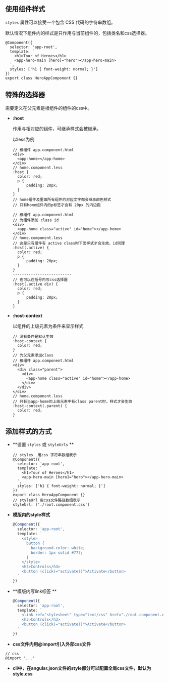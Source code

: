 ## 使用组件样式

`styles` 属性可以接受一个包含 CSS 代码的字符串数组。

默认情况下组件内的样式是只作用与当前组件的，包括类名和css选择器。

```
@Component({
  selector: 'app-root',
  template: `
    <h1>Tour of Heroes</h1>
    <app-hero-main [hero]="hero"></app-hero-main>
  `,
  styles: ['h1 { font-weight: normal; }']
})
export class HeroAppComponent {}
```

## 特殊的选择器

需要定义在父元素是根组件的组件的css中。

- **:host**

  作用与相对应的组件，可继承样式会被继承。

  以less为例

  ```
  // 根组件 app.component.html
  <div>
  	<app-home></app-home>
  </div>
  // home.component.less
  :host {
  	color: red;
  	p {
  		padding: 20px;
  	}
  }
  // home组件及里面所有组件的对应文字都会继承颜色样式
  // 只有home组件内的p标签才会有 20px 的内边距
  ```

  ```
  // 根组件 app.component.html
  // 为组件添加 class id
  <div>
  	<app-home class="active" id="home"></app-home>
  </div>
  // home.component.less
  // 这是只有组件有 active class时下面样式才会生效，id同理
  :host(.active) {
  	color: red;
  	p {
  		padding: 20px;
  	}
  }
  --------------------------
  // 也可以在括号内写css选择器
  :host(.active div) {
  	color: red;
  	p {
  		padding: 20px;
  	}
  }
  ```

- **:host-context**

  以组件的上级元素为条件来显示样式

  ```
  // 没有条件是默认生效
  :host-context {
  	color: red;
  }
  // 为父元素添加class
  // 根组件 app.component.html
  <div>
    <div class="parent">
      <div>
        <app-home class="active" id="home"></app-home>
      </div>
    </div>
  </div>
  // home.component.less
  // 只有当app-home的上级元素中有class parent时，样式才会生效
  :host-context(.parent) {
  	color: red;
  }
  ```

  

## 添加样式的方式

- **设置 `styles` 或 `styleUrls` **

  ```
  // styles  用css 字符串数组表示
  @Component({
    selector: 'app-root',
    template: `
      <h1>Tour of Heroes</h1>
      <app-hero-main [hero]="hero"></app-hero-main>
    `,
    styles: ['h1 { font-weight: normal; }']
  })
  export class HeroAppComponent {}
  // styleUrl 用css文件路径数组表示
  styleUrl: ['./root.component.css']
  ```

- **模版内的style样式**

  ```typescript
  @Component({
    selector: 'app-root',
    template: `
      <style>
        button {
          background-color: white;
          border: 1px solid #777;
        }
      </style>
      <h3>Controls</h3>
      <button (click)="activate()">Activate</button>
    `
  })
  ```

- **模版内写link标签 **

  ```typescript
  @Component({
    selector: 'app-root',
    template: `
      <link ref="stylesheet" type="text/css" href="./root.component.css"></link>
      <h3>Controls</h3>
      <button (click)="activate()">Activate</button>
    `
  })
  ```

-  **css文件内用@import引入外部css文件**

  ```
  // css 
  @import '...'
  ```

-  **cli中，在angular.json文件的style部分可以配置全局css文件，默认为style.css**